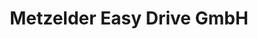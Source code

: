 ---
title: "Metzelder Easy Drive GmbH"
url: /kelsterbach/metzelder-easy-drive-gmbh/
shop: Autowerkstatt
---